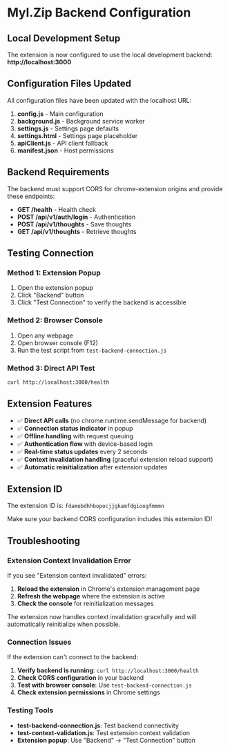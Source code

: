 # Myl.Zip Backend Configuration

## Local Development Setup
The extension is now configured to use the local development backend:
**http://localhost:3000**

## Configuration Files Updated
All configuration files have been updated with the localhost URL:

1. **config.js** - Main configuration
2. **background.js** - Background service worker
3. **settings.js** - Settings page defaults
4. **settings.html** - Settings page placeholder
5. **apiClient.js** - API client fallback
6. **manifest.json** - Host permissions

## Backend Requirements
The backend must support CORS for chrome-extension origins and provide these endpoints:

- **GET /health** - Health check
- **POST /api/v1/auth/login** - Authentication
- **POST /api/v1/thoughts** - Save thoughts
- **GET /api/v1/thoughts** - Retrieve thoughts

## Testing Connection

### Method 1: Extension Popup
1. Open the extension popup
2. Click "Backend" button
3. Click "Test Connection" to verify the backend is accessible

### Method 2: Browser Console
1. Open any webpage
2. Open browser console (F12)
3. Run the test script from `test-backend-connection.js`

### Method 3: Direct API Test
```bash
curl http://localhost:3000/health
```

## Extension Features
- ✅ **Direct API calls** (no chrome.runtime.sendMessage for backend)
- ✅ **Connection status indicator** in popup
- ✅ **Offline handling** with request queuing
- ✅ **Authentication flow** with device-based login
- ✅ **Real-time status updates** every 2 seconds
- ✅ **Context invalidation handling** (graceful extension reload support)
- ✅ **Automatic reinitialization** after extension updates

## Extension ID
The extension ID is: `fdamobdhhbopocjjgkamfdgioogfmmmn`

Make sure your backend CORS configuration includes this extension ID!

## Troubleshooting

### Extension Context Invalidation Error
If you see "Extension context invalidated" errors:

1. **Reload the extension** in Chrome's extension management page
2. **Refresh the webpage** where the extension is active
3. **Check the console** for reinitialization messages

The extension now handles context invalidation gracefully and will automatically reinitialize when possible.

### Connection Issues
If the extension can't connect to the backend:

1. **Verify backend is running**: `curl http://localhost:3000/health`
2. **Check CORS configuration** in your backend
3. **Test with browser console**: Use `test-backend-connection.js`
4. **Check extension permissions** in Chrome settings

### Testing Tools
- **test-backend-connection.js**: Test backend connectivity
- **test-context-validation.js**: Test extension context validation
- **Extension popup**: Use "Backend" → "Test Connection" button
